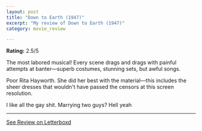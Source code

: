 ```yaml
---
layout: post
title: "Down to Earth (1947)"
excerpt: "My review of Down to Earth (1947)"
category: movie_review

---
```


**Rating:** 2.5/5

The most labored musical! Every scene drags and drags with painful attempts at banter—superb costumes, stunning sets, but awful songs.

Poor Rita Hayworth. She did her best with the material—this includes the sheer dresses that wouldn't have passed the censors at this screen resolution.

I like all the gay shit. Marrying two guys? Hell yeah

<hr>

[See Review on Letterboxd](https://boxd.it/8QIjeL)

